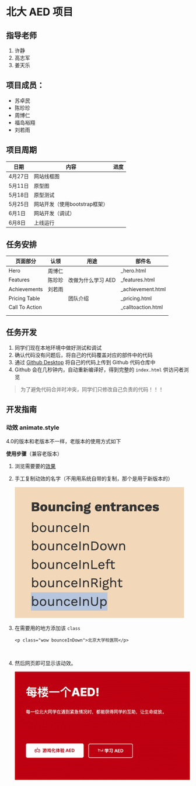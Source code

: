 # 北大 AED 项目



## 指导老师

1. 许静
2. 高志军
3. 姜天乐

## 项目成员：

- 苏卓民
- 陈珍珍
- 周博仁
- 福岛裕翔
- 刘若雨


## 项目周期

| 日期    | 内容                  | 进度   |
| ----- | ------------------- | ---- |
| 4月27日 | 网站线框图               |      |
| 5月11日 | 原型图                 |      |
| 5月18日 | 原型测试                |      |
| 5月25日 | 网站开发（使用bootstrap框架） |      |
| 6月1日  | 网站开发（调试）            |      |
| 6月8日  | 上线运行                |      |





 

 ## 任务安排

| 页面部分           | 认领   | 用途          | 部件名                |
| -------------- | ---- | ----------- | ------------------ |
| Hero           | 周博仁  |             | _hero.html         |
| Features       | 陈珍珍  | 改做为什么学习 AED | _features.html     |
| Achievements   | 刘若雨  |             | _achievement.html  |
| Pricing Table  |      | 团队介绍        | _pricing.html      |
| Call To Action |      |             | _calltoaction.html |
|                |      |             |                    |
|                |      |             |                    |



## 任务开发

1. 同学们现在本地环境中做好测试和调试
2. 确认代码没有问题后，将自己的代码覆盖对应的部件中的代码
3. 通过 [Github Desktop](https://desktop.github.com/) 将自己的代码上传到 Github 代码仓库中
4. Github 会在几秒钟内，自动重新编译好，得到完整的 `index.html` 供访问者浏览



> 为了避免代码合并时冲突，同学们只修改自己负责的代码！！！





## 开发指南

### 动效 animate.style

4.0的版本和老版本不一样，老版本的使用方式如下

**使用步骤**（兼容老版本）

1. 浏览需要要的[效果](https://animate.style/)

2. 手工复制动效的名字（不用用系统自带的复制，那个是用于新版本的）

    ![copy-class](/readme/copy-class.png)

3. 在需要用的地方添加该 `class`

   ```
   <p class="wow bounceInDown">北京大学校医院</p>
   ```

   ​

4. 然后网页即可显示该动效。

   ![animation](/readme/animation.gif)


